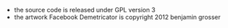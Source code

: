 * the source code is released under GPL version 3
* the artwork Facebook Demetricator is copyright 2012 benjamin grosser
